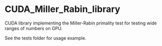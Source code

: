 # CUDA_Miller_Rabin_library
CUDA library implementing the Miller-Rabin primality test for testing wide ranges of numbers on GPU.

See the tests folder for usage example.
